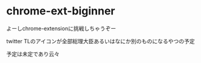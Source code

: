 chrome-ext-biginner
===================

よーしchrome-extensionに挑戦しちゃうぞー

twitter TLのアイコンが全部総理大臣あるいはなにか別のものになるやつの予定

予定は未定であり云々